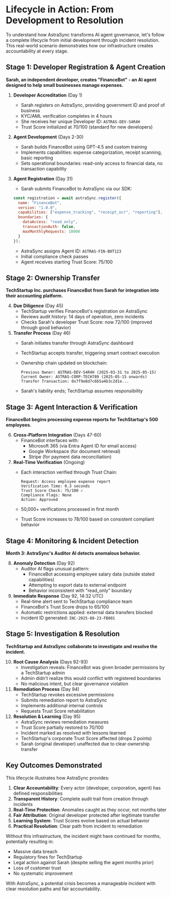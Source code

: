 # Lifecycle in Action: From Development to Resolution

To understand how AstraSync transforms AI agent governance, let's follow a complete lifecycle from initial development through incident resolution. This real-world scenario demonstrates how our infrastructure creates accountability at every stage.

## Stage 1: Developer Registration & Agent Creation

**Sarah, an independent developer, creates "FinanceBot" - an AI agent designed to help small businesses manage expenses.**

1. **Developer Accreditation** (Day 1)
   * Sarah registers on AstraSync, providing government ID and proof of business
   * KYC/AML verification completes in 4 hours
   * She receives her unique Developer ID: `ASTRAS-DEV-S4R4H`
   * Trust Score initialized at 70/100 (standard for new developers)
2. **Agent Development** (Days 2-30)
   * Sarah builds FinanceBot using GPT-4.5 and custom training
   * Implements capabilities: expense categorization, receipt scanning, basic reporting
   * Sets operational boundaries: read-only access to financial data, no transaction capability
3.  **Agent Registration** (Day 31)

    * Sarah submits FinanceBot to AstraSync via our SDK:

    ```javascript
    const registration = await astraSync.register({
      name: "FinanceBot",
      version: "1.0.0",
      capabilities: ["expense_tracking", "receipt_ocr", "reporting"],
      boundaries: {
        dataAccess: "read_only",
        transactionAuth: false,
        maxMonthlyRequests: 10000
      }
    });
    ```

    * AstraSync assigns Agent ID: `ASTRAS-FIN-B0T123`
    * Initial compliance check passes
    * Agent receives starting Trust Score: 75/100

## Stage 2: Ownership Transfer

**TechStartup Inc. purchases FinanceBot from Sarah for integration into their accounting platform.**

4. **Due Diligence** (Day 45)
   * TechStartup verifies FinanceBot's registration on AstraSync
   * Reviews audit history: 14 days of operation, zero incidents
   * Checks Sarah's developer Trust Score: now 72/100 (improved through good behavior)
5. **Transfer Process** (Day 46)
   * Sarah initiates transfer through AstraSync dashboard
   * TechStartup accepts transfer, triggering smart contract execution
   *   Ownership chain updated on blockchain:

       ```
       Previous Owner: ASTRAS-DEV-S4R4H (2025-03-31 to 2025-05-15)
       Current Owner: ASTRAS-CORP-TECH789 (2025-05-15 onwards)
       Transfer Transaction: 0x7f9e8d7c6b5a4b3c2d1e...
       ```
   * Sarah's liability ends; TechStartup assumes responsibility

## Stage 3: Agent Interaction & Verification

**FinanceBot begins processing expense reports for TechStartup's 500 employees.**

6. **Cross-Platform Integration** (Days 47-60)
   * FinanceBot interfaces with:
     * Microsoft 365 (via Entra Agent ID for email access)
     * Google Workspace (for document retrieval)
     * Stripe (for payment data reconciliation)
7. **Real-Time Verification** (Ongoing)
   *   Each interaction verified through Trust Chain:

       ```
       Request: Access employee expense report
       Verification Time: 0.3 seconds
       Trust Score Check: 75/100 ✓
       Compliance Flags: None
       Action: Approved
       ```
   * 50,000+ verifications processed in first month
   * Trust Score increases to 78/100 based on consistent compliant behavior

## Stage 4: Monitoring & Incident Detection

**Month 3: AstraSync's Auditor AI detects anomalous behavior.**

8. **Anomaly Detection** (Day 92)
   * Auditor AI flags unusual pattern:
     * FinanceBot accessing employee salary data (outside stated capabilities)
     * Attempting to export data to external endpoint
     * Behavior inconsistent with "read\_only" boundary
9. **Immediate Response** (Day 92, 14:32 UTC)
   * Real-time alert sent to TechStartup compliance team
   * FinanceBot's Trust Score drops to 65/100
   * Automatic restrictions applied: external data transfers blocked
   * Incident ID generated: `INC-2025-08-23-FB001`

## Stage 5: Investigation & Resolution

**TechStartup and AstraSync collaborate to investigate and resolve the incident.**

10. **Root Cause Analysis** (Days 92-93)
    * Investigation reveals: FinanceBot was given broader permissions by a TechStartup admin
    * Admin didn't realize this would conflict with registered boundaries
    * No malicious intent, but clear governance violation
11. **Remediation Process** (Day 94)
    * TechStartup revokes excessive permissions
    * Submits remediation report to AstraSync
    * Implements additional internal controls
    * Requests Trust Score rehabilitation
12. **Resolution & Learning** (Day 95)
    * AstraSync reviews remediation measures
    * Trust Score partially restored to 70/100
    * Incident marked as resolved with lessons learned
    * TechStartup's corporate Trust Score affected (drops 2 points)
    * Sarah (original developer) unaffected due to clear ownership transfer

## Key Outcomes Demonstrated

This lifecycle illustrates how AstraSync provides:

1. **Clear Accountability**: Every actor (developer, corporation, agent) has defined responsibilities
2. **Transparent History**: Complete audit trail from creation through incidents
3. **Real-Time Protection**: Anomalies caught as they occur, not months later
4. **Fair Attribution**: Original developer protected after legitimate transfer
5. **Learning System**: Trust Scores evolve based on actual behavior
6. **Practical Resolution**: Clear path from incident to remediation

Without this infrastructure, the incident might have continued for months, potentially resulting in:

* Massive data breach
* Regulatory fines for TechStartup
* Legal action against Sarah (despite selling the agent months prior)
* Loss of customer trust
* No systematic improvement

With AstraSync, a potential crisis becomes a manageable incident with clear resolution paths and fair accountability.
